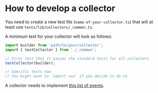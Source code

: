 # How to develop a collector

You need to create a new test file (`name-of-your-collector.ts`) that
will at least use `tests/lib/collectors/_common.ts`.

A minimum test for your collector will look as follows:

```typescript
import builder from 'path/to/your/collector';
import { testCollector } from './_common';

// First test that it passes the standard tests for all collectors
testCollector(builder);

// Specific tests now
// You might want to `import ava` if you decide to do so
```

A collector needs to implement [this list of events](../events/list-of-events.md).
